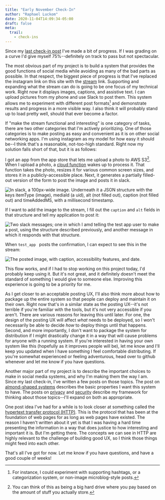 ```yaml
---
title: "Early November Check-In"
author: "Raphael Luckom"
date: 2020-11-04T14:09:34-05:00
draft: false
meta:
  trail:
    - check-ins
---
```


Since my [last check-in post](https://www.raphaelluckom.com/posts/october_check_in.html)
I've made a bit of progress. If I was grading on a curve I'd give myself 75%--definitely
on track to pass but not spectacular.

The most obvious part of my project is to build a system that provides the good
functions of social media while avoiding as many of the bad parts as possible. In that
respect, the biggest piece of progress is that I've replaced the instagram link
on this site with the [stream](https://www.raphaelluckom.com/stream.html) link. Supporting and
expanding what the stream can do is going to be one focus of my technical work. Right
now it displays images, captions, and assistive text. I can upload pictures from
my phone and use Slack to post them. This system allows me to experiment with different 
post formats[^1] and demonstrate results and progress in a more visible way. I also think it will
probably stand up to load pretty well, should that ever become a factor.

If "make the stream functional and interesting" is one category of tasks, there are two other categories
that I'm actively prioritizing. One of those categories is to make posting as easy and convenient
as it is on other social networking apps. I'm using instagram as my model for how easy
it should be--I think that's a reasonable, not-too-high standard. Right now my solution
falls short of that, but it is as follows:

I got an app from the app store that lets me upload a photo to AWS S3[^2]. When I upload a photo,
a [cloud function](https://www.raphaelluckom.com/posts/cloud_functions.html) wakes up
to process it. That function takes the photo, resizes it for various common screen sizes, and stores
it in a publicly-accessible place. Next, it generates a partially filled-out version of the
form to post the image and posts it in slack.


![In slack, a 100px-wide image. Underneath it a JSON structure with the keys itemType (image), mediaId (a uid), alt (not filled out), caption (not filled out) and timeAddedMS, with a millisecond timestamp.](/img/png/post_outline.png "A preview of the image along with a skeleton of the form to use to post it")

If I want to add the image to the stream, I fill out the `caption` and `alt` 
fields in that structure and tell my application to post it:

![Two slack messages; one in which I amd telling the test app user to make a post, using the structure described previously, and another message in which it responds with that structure.](/img/png/post_action.png "When I tell the test_app bot to post the filled out structure, it does so, then responds with a confirmation of what it has published.")

When `test_app ` posts the confirmation, I can expect to see this in the stream:

![The posted image, with caption, accessibility features, and date.](/img/png/posted.png "The posted image, with caption, accessibility features and date")

This flow works, and if I had to stop working on this project today, I'd probably
keep using it. But it's not great, and it definitely doesn't meet the standard of something
I would give to someone else. Improving this experience is going to be a priority for me.

As I get closer to an acceptable posting UX, I'll also think more about how to package
up the entire system so that people can deploy and maintain it on their own. Right now
that's in a similar state as the posting UX--it's not terrible if you're familiar with the tools,
but it's not very accessible if you aren't. There are various reasons for leaving this until
later. For one, the design of the posting UX will affect _what_ needs to be deployed, so I won't
necessarily be able to decide _how_ to deploy things until that happens. Second, and 
more importantly, I don't want to package the system for distribution if I might drastically
change it in a way that will cause problems for anyone with a running system. If you're interested in having
your own system like this (hopefully as it improves people will be), let me know and I'll
keep you updated when I have something I feel comfortable distributing. If you're somewhat 
experienced or feeling adventurous, head over to github whenever and let me know if you have questions.

Another major part of my project is to describe the important choices to make
in social media systems, and why I'm making them the way I am. Since my last check-in, I've written
a few posts on those topics. The post on [almond-shaped systems](https://www.raphaelluckom.com/posts/almond_shape.html)
describes the basic properties I want this system to have. The posts on [privacy](https://www.raphaelluckom.com/posts/on_privacy_000.html) and [security](https://www.raphaelluckom.com/posts/on_security_000.html)
describe my framework for thinking about those topics--I'll expand on both as appropriate.

One post idea I've had for a while is to look closer at something called the [hypertext transfer
protocol (HTTP)](https://en.wikipedia.org/wiki/Hypertext_Transfer_Protocol). This
is the protocol that has been at the foundation of web pages for as long as web pages 
have existed. The reason I haven't written about it yet is that I was having a hard
time presenting the information in a way that does justice to how interesting and important
it is. But I'm getting there. The concepts we can see in HTTP are highly relevant to the
challenge of building good UX, so I think those things might feed into each other.

That's all I've got for now. Let me know if you have questions, and have a good couple of weeks!

[^1]: For instance, I could experiment with supporting hashtags, or a categorization system, or non-image microblog-style posts.
[^2]: You can think of this as being a big hard drive where you pay based on the amount of stuff you actually store.
